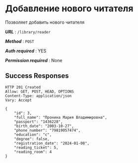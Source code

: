 # Добавление нового читателя

Позволяет добавить нового читателя

***URL*** : `/library/reader`

***Method*** : `POST`

***Auth required*** : YES

***Permission required*** : None

## Success Responses

    HTTP 201 Created
    Allow: GET, POST, HEAD, OPTIONS
    Content-Type: application/json
    Vary: Accept
    
    {
        "id": 3,
        "full_name": "Пронина Мария Владимировна",
        "passport": "1436228",
        "birth_date": "2003-10-27",
        "phone_number": "79819057474",
        "education": "с",
        "degree": false,
        "registration_date": "2024-01-08",
        "reading_ticket": 5,
        "reading_room": 4
    }